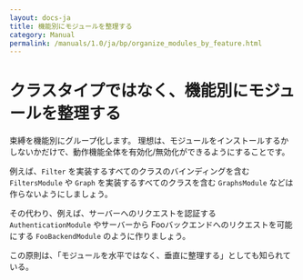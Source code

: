 ```yaml
---
layout: docs-ja
title: 機能別にモジュールを整理する
category: Manual
permalink: /manuals/1.0/ja/bp/organize_modules_by_feature.html
---
```

# クラスタイプではなく、機能別にモジュールを整理する

束縛を機能別にグループ化します。
理想は、モジュールをインストールするかしないかだけで、動作機能全体を有効化/無効化ができるようにすることです。

例えば、`Filter` を実装するすべてのクラスのバインディングを含む `FiltersModule` や `Graph` を実装するすべてのクラスを含む `GraphsModule` などは作らないようにしましょう。

その代わり、例えば、サーバーへのリクエストを認証する `AuthenticationModule` やサーバーから Fooバックエンドへのリクエストを可能にする `FooBackendModule` のように作りましょう。

この原則は、「モジュールを水平ではなく、垂直に整理する」としても知られている。
